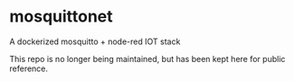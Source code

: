 # mosquittonet
A dockerized mosquitto + node-red IOT stack

This repo is no longer being maintained, but has been kept here for public reference. 
